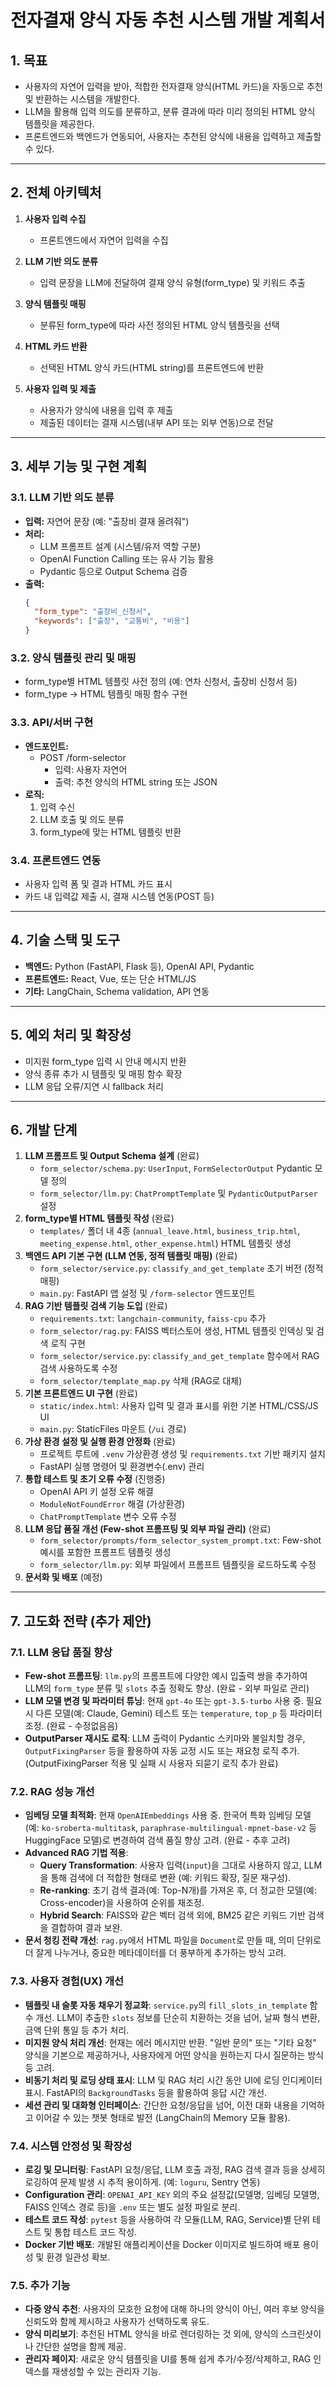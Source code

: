 # 전자결재 양식 자동 추천 시스템 개발 계획서

## 1. 목표

- 사용자의 자연어 입력을 받아, 적합한 전자결재 양식(HTML 카드)을 자동으로 추천 및 반환하는 시스템을 개발한다.
- LLM을 활용해 입력 의도를 분류하고, 분류 결과에 따라 미리 정의된 HTML 양식 템플릿을 제공한다.
- 프론트엔드와 백엔드가 연동되어, 사용자는 추천된 양식에 내용을 입력하고 제출할 수 있다.

---

## 2. 전체 아키텍처

1. **사용자 입력 수집**
   - 프론트엔드에서 자연어 입력을 수집

2. **LLM 기반 의도 분류**
   - 입력 문장을 LLM에 전달하여 결재 양식 유형(form_type) 및 키워드 추출

3. **양식 템플릿 매핑**
   - 분류된 form_type에 따라 사전 정의된 HTML 양식 템플릿을 선택

4. **HTML 카드 반환**
   - 선택된 HTML 양식 카드(HTML string)를 프론트엔드에 반환

5. **사용자 입력 및 제출**
   - 사용자가 양식에 내용을 입력 후 제출
   - 제출된 데이터는 결재 시스템(내부 API 또는 외부 연동)으로 전달

---

## 3. 세부 기능 및 구현 계획

### 3.1. LLM 기반 의도 분류

- **입력:** 자연어 문장 (예: "출장비 결재 올려줘")
- **처리:**  
  - LLM 프롬프트 설계 (시스템/유저 역할 구분)
  - OpenAI Function Calling 또는 유사 기능 활용
  - Pydantic 등으로 Output Schema 검증
- **출력:**  
  ```json
  {
    "form_type": "출장비_신청서",
    "keywords": ["출장", "교통비", "비용"]
  }
  ```

### 3.2. 양식 템플릿 관리 및 매핑

- form_type별 HTML 템플릿 사전 정의 (예: 연차 신청서, 출장비 신청서 등)
- form_type → HTML 템플릿 매핑 함수 구현

### 3.3. API/서버 구현

- **엔드포인트:**  
  - POST /form-selector
    - 입력: 사용자 자연어
    - 출력: 추천 양식의 HTML string 또는 JSON
- **로직:**  
  1. 입력 수신
  2. LLM 호출 및 의도 분류
  3. form_type에 맞는 HTML 템플릿 반환

### 3.4. 프론트엔드 연동

- 사용자 입력 폼 및 결과 HTML 카드 표시
- 카드 내 입력값 제출 시, 결재 시스템 연동(POST 등)

---

## 4. 기술 스택 및 도구

- **백엔드:** Python (FastAPI, Flask 등), OpenAI API, Pydantic
- **프론트엔드:** React, Vue, 또는 단순 HTML/JS
- **기타:** LangChain, Schema validation, API 연동

---

## 5. 예외 처리 및 확장성

- 미지원 form_type 입력 시 안내 메시지 반환
- 양식 종류 추가 시 템플릿 및 매핑 함수 확장
- LLM 응답 오류/지연 시 fallback 처리

---

## 6. 개발 단계

1.  **LLM 프롬프트 및 Output Schema 설계** (완료)
    *   `form_selector/schema.py`: `UserInput`, `FormSelectorOutput` Pydantic 모델 정의
    *   `form_selector/llm.py`: `ChatPromptTemplate` 및 `PydanticOutputParser` 설정
2.  **form_type별 HTML 템플릿 작성** (완료)
    *   `templates/` 폴더 내 4종 (`annual_leave.html`, `business_trip.html`, `meeting_expense.html`, `other_expense.html`) HTML 템플릿 생성
3.  **백엔드 API 기본 구현 (LLM 연동, 정적 템플릿 매핑)** (완료)
    *   `form_selector/service.py`: `classify_and_get_template` 초기 버전 (정적 매핑)
    *   `main.py`: FastAPI 앱 설정 및 `/form-selector` 엔드포인트
4.  **RAG 기반 템플릿 검색 기능 도입** (완료)
    *   `requirements.txt`: `langchain-community`, `faiss-cpu` 추가
    *   `form_selector/rag.py`: FAISS 벡터스토어 생성, HTML 템플릿 인덱싱 및 검색 로직 구현
    *   `form_selector/service.py`: `classify_and_get_template` 함수에서 RAG 검색 사용하도록 수정
    *   `form_selector/template_map.py` 삭제 (RAG로 대체)
5.  **기본 프론트엔드 UI 구현** (완료)
    *   `static/index.html`: 사용자 입력 및 결과 표시를 위한 기본 HTML/CSS/JS UI
    *   `main.py`: StaticFiles 마운트 (`/ui` 경로)
6.  **가상 환경 설정 및 실행 환경 안정화** (완료)
    *   프로젝트 루트에 `.venv` 가상환경 생성 및 `requirements.txt` 기반 패키지 설치
    *   FastAPI 실행 명령어 및 환경변수(.env) 관리
7.  **통합 테스트 및 초기 오류 수정** (진행중)
    *   OpenAI API 키 설정 오류 해결
    *   `ModuleNotFoundError` 해결 (가상환경)
    *   `ChatPromptTemplate` 변수 오류 수정
8.  **LLM 응답 품질 개선 (Few-shot 프롬프팅 및 외부 파일 관리)** (완료)
    *   `form_selector/prompts/form_selector_system_prompt.txt`: Few-shot 예시를 포함한 프롬프트 템플릿 생성
    *   `form_selector/llm.py`: 외부 파일에서 프롬프트 템플릿을 로드하도록 수정
9.  **문서화 및 배포** (예정)

---

## 7. 고도화 전략 (추가 제안)

### 7.1. LLM 응답 품질 향상

*   **Few-shot 프롬프팅**: `llm.py`의 프롬프트에 다양한 예시 입출력 쌍을 추가하여 LLM의 `form_type` 분류 및 `slots` 추출 정확도 향상. (완료 - 외부 파일로 관리)
*   **LLM 모델 변경 및 파라미터 튜닝**: 현재 `gpt-4o` 또는 `gpt-3.5-turbo` 사용 중. 필요시 다른 모델(예: Claude, Gemini) 테스트 또는 `temperature`, `top_p` 등 파라미터 조정. (완료 - 수정없음음)
*   **OutputParser 재시도 로직**: LLM 출력이 Pydantic 스키마와 불일치할 경우, `OutputFixingParser` 등을 활용하여 자동 교정 시도 또는 재요청 로직 추가. (OutputFixingParser 적용 및 실패 시 사용자 되묻기 로직 추가 완료)

### 7.2. RAG 성능 개선

*   **임베딩 모델 최적화**: 현재 `OpenAIEmbeddings` 사용 중. 한국어 특화 임베딩 모델 (예: `ko-sroberta-multitask`, `paraphrase-multilingual-mpnet-base-v2` 등 HuggingFace 모델)로 변경하여 검색 품질 향상 고려. (완료 - 추후 고려)
*   **Advanced RAG 기법 적용**:
    *   **Query Transformation**: 사용자 입력(`input`)을 그대로 사용하지 않고, LLM을 통해 검색에 더 적합한 형태로 변환 (예: 키워드 확장, 질문 재구성).
    *   **Re-ranking**: 초기 검색 결과(예: Top-N개)를 가져온 후, 더 정교한 모델(예: Cross-encoder)을 사용하여 순위를 재조정.
    *   **Hybrid Search**: FAISS와 같은 벡터 검색 외에, BM25 같은 키워드 기반 검색을 결합하여 결과 보완.
*   **문서 청킹 전략 개선**: `rag.py`에서 HTML 파일을 `Document`로 만들 때, 의미 단위로 더 잘게 나누거나, 중요한 메타데이터를 더 풍부하게 추가하는 방식 고려.

### 7.3. 사용자 경험(UX) 개선

*   **템플릿 내 슬롯 자동 채우기 정교화**: `service.py`의 `fill_slots_in_template` 함수 개선. LLM이 추출한 `slots` 정보를 단순히 치환하는 것을 넘어, 날짜 형식 변환, 금액 단위 통일 등 추가 처리.
*   **미지원 양식 처리 개선**: 현재는 에러 메시지만 반환. "일반 문의" 또는 "기타 요청" 양식을 기본으로 제공하거나, 사용자에게 어떤 양식을 원하는지 다시 질문하는 방식 등 고려.
*   **비동기 처리 및 로딩 상태 표시**: LLM 및 RAG 처리 시간 동안 UI에 로딩 인디케이터 표시. FastAPI의 `BackgroundTasks` 등을 활용하여 응답 시간 개선.
*   **세션 관리 및 대화형 인터페이스**: 간단한 요청/응답을 넘어, 이전 대화 내용을 기억하고 이어갈 수 있는 챗봇 형태로 발전 (LangChain의 Memory 모듈 활용).

### 7.4. 시스템 안정성 및 확장성

*   **로깅 및 모니터링**: FastAPI 요청/응답, LLM 호출 과정, RAG 검색 결과 등을 상세히 로깅하여 문제 발생 시 추적 용이하게. (예: `loguru`, Sentry 연동)
*   **Configuration 관리**: `OPENAI_API_KEY` 외의 주요 설정값(모델명, 임베딩 모델명, FAISS 인덱스 경로 등)을 `.env` 또는 별도 설정 파일로 분리.
*   **테스트 코드 작성**: `pytest` 등을 사용하여 각 모듈(LLM, RAG, Service)별 단위 테스트 및 통합 테스트 코드 작성.
*   **Docker 기반 배포**: 개발된 애플리케이션을 Docker 이미지로 빌드하여 배포 용이성 및 환경 일관성 확보.

### 7.5. 추가 기능

*   **다중 양식 추천**: 사용자의 모호한 요청에 대해 하나의 양식이 아닌, 여러 후보 양식을 신뢰도와 함께 제시하고 사용자가 선택하도록 유도.
*   **양식 미리보기**: 추천된 HTML 양식을 바로 렌더링하는 것 외에, 양식의 스크린샷이나 간단한 설명을 함께 제공.
*   **관리자 페이지**: 새로운 양식 템플릿을 UI를 통해 쉽게 추가/수정/삭제하고, RAG 인덱스를 재생성할 수 있는 관리자 기능. 